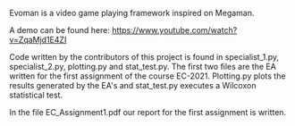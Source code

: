 Evoman is a video game playing framework inspired on Megaman.

A demo can be found here:  https://www.youtube.com/watch?v=ZqaMjd1E4ZI

Code written by the contributors of this project is found in specialist_1.py, specialist_2.py, plotting.py and stat_test.py. 
The first two files are the EA written for the first assignment of the course EC-2021.
Plotting.py plots the results generated by the EA's and stat_test.py executes a Wilcoxon statistical test.

In the file EC_Assignment1.pdf our report for the first assignment is written.
